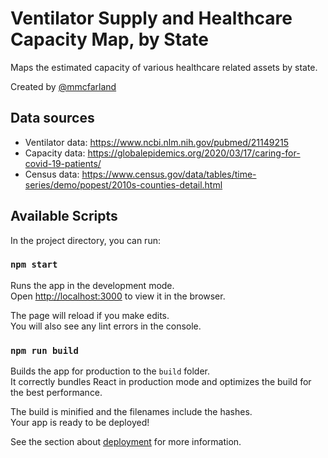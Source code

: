 # Ventilator Supply and Healthcare Capacity Map, by State

Maps the estimated capacity of various healthcare related assets by state.

Created by [@mmcfarland](https://github.com/mmcfarland)

## Data sources

- Ventilator data:
  https://www.ncbi.nlm.nih.gov/pubmed/21149215
- Capacity data:
  https://globalepidemics.org/2020/03/17/caring-for-covid-19-patients/
- Census data:
  https://www.census.gov/data/tables/time-series/demo/popest/2010s-counties-detail.html

## Available Scripts

In the project directory, you can run:

### `npm start`

Runs the app in the development mode.<br />
Open [http://localhost:3000](http://localhost:3000) to view it in the browser.

The page will reload if you make edits.<br />
You will also see any lint errors in the console.

### `npm run build`

Builds the app for production to the `build` folder.<br />
It correctly bundles React in production mode and optimizes the build for the best performance.

The build is minified and the filenames include the hashes.<br />
Your app is ready to be deployed!

See the section about [deployment](https://facebook.github.io/create-react-app/docs/deployment) for more information.
